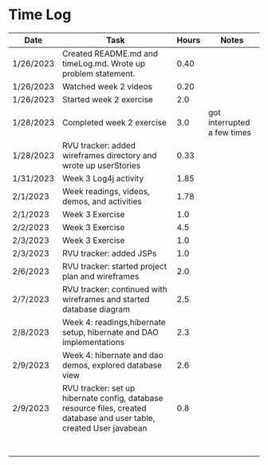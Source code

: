 # Time Log

| Date      | Task                                                                                                                  | Hours | Notes                       |
|-----------|-----------------------------------------------------------------------------------------------------------------------|-------|-----------------------------|
| 1/26/2023 | Created README.md and timeLog.md. Wrote up problem statement.                                                         | 0.40  ||
| 1/26/2023 | Watched week 2 videos                                                                                                 | 0.20  ||
| 1/26/2023 | Started week 2 exercise                                                                                               | 2.0   ||
| 1/28/2023 | Completed week 2 exercise                                                                                             | 3.0   | got interrupted a few times |
| 1/28/2023 | RVU tracker: added wireframes directory and wrote up userStories                                                      | 0.33  ||
| 1/31/2023 | Week 3 Log4j activity                                                                                                 | 1.85  ||
| 2/1/2023  | Week readings, videos, demos, and activities                                                                          | 1.78  ||
| 2/1/2023  | Week 3 Exercise                                                                                                       | 1.0   ||
| 2/2/2023  | Week 3 Exercise                                                                                                       | 4.5   ||
| 2/3/2023  | Week 3 Exercise                                                                                                       | 1.0   ||
| 2/3/2023  | RVU tracker: added JSPs                                                                                               | 1.0   ||
| 2/6/2023  | RVU tracker: started project plan and wireframes                                                                      | 2.0   ||
| 2/7/2023  | RVU tracker: continued with wireframes and started database diagram                                                   | 2.5   ||
| 2/8/2023  | Week 4: readings,hibernate setup, hibernate and DAO implementations                                                   | 2.3   ||
| 2/9/2023  | Week 4: hibernate and dao demos, explored database view                                                               | 2.6   ||
| 2/9/2023  | RVU tracker: set up hibernate config, database resource files, created database and user table, created User javabean | 0.8   ||
|||||
|||||
|||||
|||||
|||||
|||||
|||||